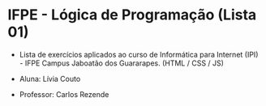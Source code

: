 # IFPE - Lógica de Programação (Lista 01)

* Lista de exercícios aplicados ao curso de Informática para Internet (IPI) -  IFPE Campus Jaboatão dos Guararapes.
(HTML / CSS / JS)
  
* Aluna: Lívia Couto
* Professor: Carlos Rezende
  
